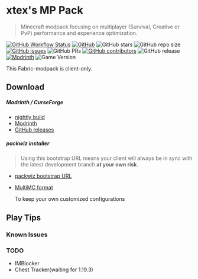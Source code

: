 # xtex's MP Pack

> Minecraft modpack focusing on multiplayer (Survival, Creative or PvP) performance and experience optimization.

[![GitHub Workflow Status](https://img.shields.io/github/actions/workflow/status/xtexChooser/xtex-mp-pack/build.yml?style=flat-square)](https://github.com/xtexChooser/xtex-mp-pack/actions) [![GitHub](https://img.shields.io/github/license/xtexChooser/xtex-mp-pack?style=flat-square)](https://github.com/xtexChooser/xtex-mp-pack/blob/main/LICENSE) ![GitHub stars](https://img.shields.io/github/stars/xtexChooser/xtex-mp-pack?logo=github&style=flat-square) ![GitHub repo size](https://img.shields.io/github/repo-size/xtexChooser/xtex-mp-pack?style=flat-square) [![GitHub issues](https://img.shields.io/github/issues/xtexChooser/xtex-mp-pack?style=flat-square)](https://github.com/xtexChooser/xtex-mp-pack/issues) ![GitHub PRs](https://img.shields.io/github/issues-pr/xtexChooser/xtex-mp-pack?style=flat-square) [![GitHub contributors](https://img.shields.io/github/contributors/xtexChooser/xtex-mp-pack?style=flat-square)](https://github.com/xtexChooser/xtex-mp-pack/graphs/contributors) ![GitHub release](https://img.shields.io/github/v/release/xtexChooser/xtex-mp-pack?display_name=tag&include_prereleases&logo=github&style=flat-square) [![Modrinth](https://img.shields.io/badge/modrinth-download-green?style=flat-square)](https://modrinth.com/modpack/xtex-mp-pack) ![Game Version](https://img.shields.io/modrinth/game-versions/HsMwyVxf?style=flat-square)

This Fabric-modpack is client-only.

## Download

##### Modrinth / CurseForge

- [nightly build](https://nightly.link/xtexChooser/xtex-mp-pack/workflows/build/main)
- [Modrinth](https://modrinth.com/modpack/xtex-mp-pack)
- [GitHub releases](https://github.com/xtexChooser/xtex-mp-pack/releases)

##### packwiz installer

> Using this bootstrap URL means your client will always be in sync with the latest development branch **at your own risk**.

- [packwiz bootstrap URL](https://raw.githubusercontent.com/xtexChooser/xtex-mp-pack/main/pack.toml)

- [MultiMC format](https://anonfiles.com/Fbuer1S0y5/xtex_s_MP_Pack_-_MultiMC_zip)

  To keep your own customized configurations

## Play Tips



### Known Issues

### TODO

- IMBlocker
- Chest Tracker(waiting for 1.19.3)